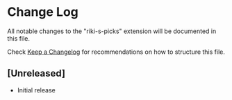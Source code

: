 # Change Log

All notable changes to the "riki-s-picks" extension will be documented in this file.

Check [Keep a Changelog](http://keepachangelog.com/) for recommendations on how to structure this file.

## [Unreleased]

- Initial release
